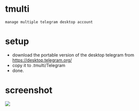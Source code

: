 # tmulti
	manage multiple telegram desktop account

# setup
- download the portable version of the desktop telegram from
  https://desktop.telegram.org/
- copy it to .tmulti/Telegram
- done.

# screenshot
![](https://i.ibb.co/cTTY3kJ/Screenshot-20190103-184157.png)
